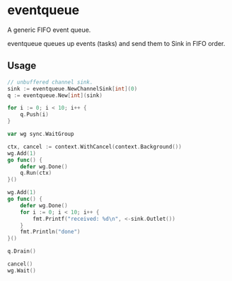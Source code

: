 # eventqueue

A generic FIFO event queue.

eventqueue queues up events (tasks) and send them to Sink in FIFO order.

## Usage

```go
// unbuffered channel sink.
sink := eventqueue.NewChannelSink[int](0)
q := eventqueue.New[int](sink)

for i := 0; i < 10; i++ {
	q.Push(i)
}

var wg sync.WaitGroup

ctx, cancel := context.WithCancel(context.Background())
wg.Add(1)
go func() {
	defer wg.Done()
	q.Run(ctx)
}()

wg.Add(1)
go func() {
	defer wg.Done()
	for i := 0; i < 10; i++ {
		fmt.Printf("received: %d\n", <-sink.Outlet())
	}
	fmt.Println("done")
}()

q.Drain()

cancel()
wg.Wait()
```
